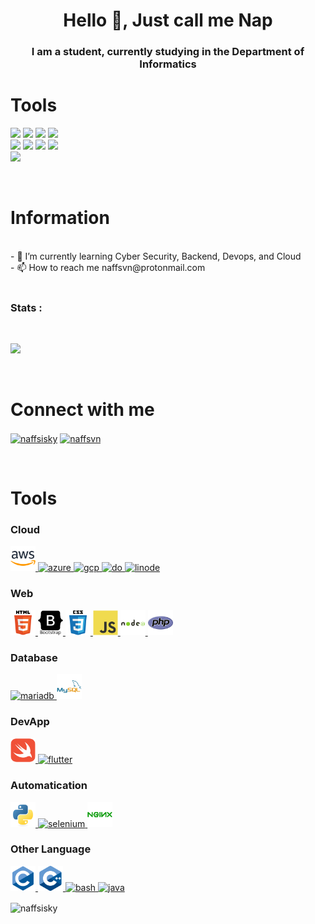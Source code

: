 <h1 align="center">Hello 👋, Just call me Nap</h1>
<h3 align="center">I am a student, currently studying in the Department of Informatics</h3>

# Tools
<p>
    <img src="https://img.shields.io/badge/-Windows-blue?&logo=Windows" />
    <img src="https://img.shields.io/badge/-MAC-lightgrey?&logo=Apple" />
    <img src="https://img.shields.io/badge/-Linux-yellow?&logo=Linux" />
    <img src="https://img.shields.io/badge/-Kali-lightgrey?&logo=Kali-linux" />
    <br>
    <img src="https://img.shields.io/badge/-Python-informational?&logo=python" />
    <img src="https://img.shields.io/badge/-Js-informational?&logo=Javascript" />
    <img src="https://img.shields.io/badge/-C-informational?&logo=C" />
    <img src="https://img.shields.io/badge/-C++-informational?&logo=Cplusplus" />
    <br>
    <img src="https://img.shields.io/badge/Text%20Editor-Visual%20Studio%20Code-blue?&logo=visual%20studio%20code&logoColor=blue" />
    <br>
</p>

<br>

# Information
<br>
- 🌱 I’m currently learning Cyber Security, Backend, Devops, and Cloud <br>
- 📫 How to reach me naffsvn@protonmail.com<br>
<br>
<h3 align="left"> Stats : </h3>
<br>
<p>
    <img src="https://github-readme-stats.vercel.app/api/top-langs/?username=naffsisky&layout=compact&theme=outrun" height=163 />
</p>
<br>

# Connect with me
<p align="left">
<a href="https://twitter.com/naffsisky" target="blank"><img align="center" src="https://raw.githubusercontent.com/rahuldkjain/github-profile-readme-generator/master/src/images/icons/Social/twitter.svg" alt="naffsisky" height="30" width="40" /></a>
<a href="https://instagram.com/naffsvn" target="blank"><img align="center" src="https://raw.githubusercontent.com/rahuldkjain/github-profile-readme-generator/master/src/images/icons/Social/instagram.svg" alt="naffsvn" height="30" width="40" /></a>
</p>
<br>

# Tools

### Cloud
<p align="left">
    <a href="https://aws.amazon.com" target="_blank" rel="noreferrer"> 
        <img src="https://raw.githubusercontent.com/devicons/devicon/master/icons/amazonwebservices/amazonwebservices-original-wordmark.svg" alt="aws" width="40" height="40"/> 
    </a>
    <a href="https://azure.microsoft.com/en-in/" target="_blank" rel="noreferrer"> 
        <img src="https://www.vectorlogo.zone/logos/microsoft_azure/microsoft_azure-icon.svg" alt="azure" width="40" height="40"/> 
    </a>
    <a href="https://cloud.google.com" target="_blank" rel="noreferrer"> 
        <img src="https://www.vectorlogo.zone/logos/google_cloud/google_cloud-icon.svg" alt="gcp" width="40" height="40"/> 
    </a>
    <a href="https://www.digitalocean.com" target="_blank" rel="noreferrer">
        <img src="https://www.vectorlogo.zone/logos/digitalocean/digitalocean-ar21.svg" alt="do" width="40" height="40"/>
    </a>
    <a href="https://www.linode.com" target="_blank" rel="noreferrer">
        <img src="https://www.vectorlogo.zone/logos/linode/linode-ar21.svg" alt="linode" width="40" height="40"/>
    </a>
</p>

### Web
<p align="left">
    <a href="https://www.w3.org/html/" target="_blank" rel="noreferrer"> 
        <img src="https://raw.githubusercontent.com/devicons/devicon/master/icons/html5/html5-original-wordmark.svg" alt="html5" width="40" height="40"/> 
    </a>
    <a href="https://getbootstrap.com" target="_blank" rel="noreferrer"> 
        <img src="https://raw.githubusercontent.com/devicons/devicon/master/icons/bootstrap/bootstrap-plain-wordmark.svg" alt="bootstrap" width="40" height="40"/> 
    </a>
    <a href="https://www.w3schools.com/css/" target="_blank" rel="noreferrer"> 
        <img src="https://raw.githubusercontent.com/devicons/devicon/master/icons/css3/css3-original-wordmark.svg" alt="css3" width="40" height="40"/> 
    </a>
    <a href="https://developer.mozilla.org/en-US/docs/Web/JavaScript" target="_blank" rel="noreferrer"> 
        <img src="https://raw.githubusercontent.com/devicons/devicon/master/icons/javascript/javascript-original.svg" alt="javascript" width="40" height="40"/> 
    </a>
    <a href="https://nodejs.org" target="_blank" rel="noreferrer"> 
        <img src="https://raw.githubusercontent.com/devicons/devicon/master/icons/nodejs/nodejs-original-wordmark.svg" alt="nodejs" width="40" height="40"/>
    </a>
    <a href="https://www.php.net" target="_blank" rel="noreferrer"> 
        <img src="https://raw.githubusercontent.com/devicons/devicon/master/icons/php/php-original.svg" alt="php" width="40" height="40"/> 
    </a>
</p>

### Database
<p align="left">
    <a href="https://mariadb.org/" target="_blank" rel="noreferrer"> 
        <img src="https://www.vectorlogo.zone/logos/mariadb/mariadb-icon.svg" alt="mariadb" width="40" height="40"/> 
    </a> 
    <a href="https://www.mysql.com/" target="_blank" rel="noreferrer"> 
        <img src="https://raw.githubusercontent.com/devicons/devicon/master/icons/mysql/mysql-original-wordmark.svg" alt="mysql" width="40" height="40"/> 
    </a>
</p>

### DevApp
<p align="left">
    <a href="https://developer.apple.com/swift/" target="_blank" rel="noreferrer"> 
        <img src="https://raw.githubusercontent.com/devicons/devicon/master/icons/swift/swift-original.svg" alt="swift" width="40" height="40"/> 
    </a> 
    <a href="https://flutter.dev" target="_blank" rel="noreferrer"> 
        <img src="https://www.vectorlogo.zone/logos/flutterio/flutterio-icon.svg" alt="flutter" width="40" height="40"/> 
    </a>
</p>

### Automatication
<p align="left">
    <a href="https://www.python.org" target="_blank" rel="noreferrer"> 
        <img src="https://raw.githubusercontent.com/devicons/devicon/master/icons/python/python-original.svg" alt="python" width="40" height="40"/> 
    </a> 
    <a href="https://www.selenium.dev" target="_blank" rel="noreferrer"> 
        <img src="https://raw.githubusercontent.com/detain/svg-logos/780f25886640cef088af994181646db2f6b1a3f8/svg/selenium-logo.svg" alt="selenium" width="40" height="40"/> 
    </a>
    <a href="https://www.nginx.com" target="_blank" rel="noreferrer"> 
        <img src="https://raw.githubusercontent.com/devicons/devicon/master/icons/nginx/nginx-original.svg" alt="nginx" width="40" height="40"/> 
    </a>
</p>

### Other Language
<p align="left">
    <a href="https://www.cprogramming.com/" target="_blank" rel="noreferrer"> 
        <img src="https://raw.githubusercontent.com/devicons/devicon/master/icons/c/c-original.svg" alt="c" width="40" height="40"/> 
    </a> 
    <a href="https://www.w3schools.com/cpp/" target="_blank" rel="noreferrer"> 
        <img src="https://raw.githubusercontent.com/devicons/devicon/master/icons/cplusplus/cplusplus-original.svg" alt="cplusplus" width="40" height="40"/> 
    </a>
    <a href="https://www.gnu.org/software/bash/" target="_blank" rel="noreferrer"> 
        <img src="https://www.vectorlogo.zone/logos/gnu_bash/gnu_bash-icon.svg" alt="bash" width="40" height="40"/> 
    </a>   
    <a href="https://jdk.java.net/20/" target="_blank" rel="noreferrer"> 
        <img src="https://www.vectorlogo.zone/logos/java/java-vertical.svg" alt="java" width="40" height="40"/> 
    </a>
</p>

<p><img align="center" src="https://github-readme-streak-stats.herokuapp.com/?user=naffsisky&theme=dark" alt="naffsisky" /></p>
